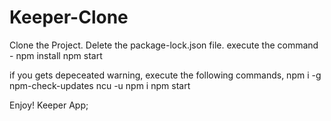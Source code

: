 # Keeper-Clone
Clone the Project.
Delete the package-lock.json file.
execute the command - 
npm install
npm start

if you gets depeceated warning, execute the following commands,
npm i -g npm-check-updates
ncu -u
npm i
npm start


Enjoy! Keeper App;

